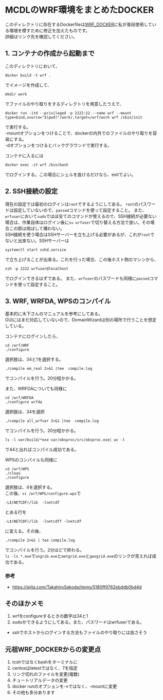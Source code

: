 # MCDLのWRF環境をまとめたDOCKER
このディレクトリに存在するDockerfileは[WRF_DOCKER](https://github.com/NCAR/WRF_DOCKER)に私が普段使用している環境を模すために修正を加えたものです。<br>
詳細はリンク先を確認してください。

## 1. コンテナの作成から起動まで
このディレクトリにおいて、
```
docker build -t wrf .
```
でイメージを作成して、
```
mkdir work
```
でファイルのやり取りをするディレクトリを用意したうえで、
```
docker run -itd --privileged -p 2222:22 --name wrf --mount type=bind,source="$(pwd)"/work/,target=/wrf/work wrf /sbin/init 
```
で実行する。<br>
-mountオプションをつけることで、dockerの内外でのファイルのやり取りを容易にする。<br>
-dオプションをつけるとバックグラウンドで実行する。

コンテナに入るには
```
docker exec -it wrf /bin/bash
```
でログインする。この場合にシェルを抜けるだけなら、exitでよい。

## 2. SSH接続の設定
現在の設定では最初のログインは`root`でするようにしてある。
`root`のパスワードは設定していないので、`passwd`コマンドを使って設定すること。
また、`wrfuser`において`sudo`でほぼ全てのコマンドが使えるので、SSH接続が必要ない場合は、作業自体はログイン後に`su wrfuser`で切り替える方法で良い。その場合この節は飛ばして構わない。<br>
SSH接続を使う場合はSSHサーバーを立ち上げる必要があるが、これが`root`でないと出来ない。SSHサーバーは
```
systemctl start sshd.service
```
で立ち上げることが出来る。これを行った場合、この後ホスト側のマシンから、
```
ssh -p 2222 wrfuser@localhost
```
でログインできるはずである。
また、`wrfuser`のパスワードも同様に`passed`コマンドを使って設定すること。
<!-- また、`wrfuser`のパスワードは`wrfuser`に設定してあるので、こちらも速やかに変更すること。 -->

## 3. WRF, WRFDA, WPSのコンパイル
基本的に木下さんのマニュアルを参考にしてある。<br>
GUIにはまだ対応していないので、DomainWizardは別の場所で行うことを想定している。

コンテナにログインしたら、
```
cd /wrf/WRF
./configure
```
選択肢は、34と1を選択する。
```
./compile em_real 2>&1 |tee  compile.log
```
でコンパイルを行う。20分程かかる。

また、WRFDAについても同様に
```
cd /wrf/WRFDA
./configure wrfda
```
選択肢は、34を選択
```
./compile all_wrfvar 2>&1 |tee  compile.log
```
でコンパイルを行う。20分程かかる。<br>
```
ls -l var/build/*exe var/obsproc/src/obsproc.exe| wc -l
```
で44と出ればコンパイル成功である。

WPSのコンパイルも同様に
```
cd /wrf/WPS
./clean
./configure
```
選択肢は、4を選択する。<br>
この後、`vi /wrf/WPS/configure.wps`で
```
-L$(NETCDF)/lib  -lnetcdf
```
とある行を
```
-L$(NETCDF)/lib  -lnetcdff -lnetcdf
```
に変える。その後、
```
./compile 2>&1 | tee compile.log
```
でコンパイルを行う。2分ほどで終わる。<br>
`ls -ls *.exe`で`ungrib.exe`と`metgrid.exe`と`geogrid.exe`のリンクが見えれば成功である。


### 参考
- https://qiita.com/TakahiroSakoda/items/5180ff9762ebddb0bd4d

## そのほかメモ 
1. wrfをconfigureするときの数字は34と1
2. sudoかできるようにしてある。また、パスワードはwrfuserである。


- sshでホストからログインする方法もファイルのやり取りには良さそう

## 元祖WRF_DOCKERからの変更点
1. tcshではなくbashをターミナルに
2. centosはlatestではなく、7を指定
3. リンク切れのファイルを変更(複数)
4. チュートリアルデータの変更
5. docker runのオプションを-vではなく、-mountに変更
6. その他も多分あります
